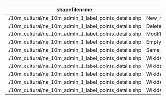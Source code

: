 shapefilename                                           |  var                     |  value
--------------------------------------------------------|--------------------------|-------
./10m_cultural/ne_10m_admin_1_label_points_details.shp  |  New_name                |  238
./10m_cultural/ne_10m_admin_1_label_points_details.shp  |  Deleted_name            |  0
./10m_cultural/ne_10m_admin_1_label_points_details.shp  |  Modified_name           |  159
./10m_cultural/ne_10m_admin_1_label_points_details.shp  |  Empty_name              |  931
./10m_cultural/ne_10m_admin_1_label_points_details.shp  |  Same_name               |  19924
./10m_cultural/ne_10m_admin_1_label_points_details.shp  |  Wikidataid_redirected   |  0
./10m_cultural/ne_10m_admin_1_label_points_details.shp  |  Wikidataid_notfound     |  3319
./10m_cultural/ne_10m_admin_1_label_points_details.shp  |  Wikidataid_null         |  316
./10m_cultural/ne_10m_admin_1_label_points_details.shp  |  Wikidataid_notnull      |  4331
./10m_cultural/ne_10m_admin_1_label_points_details.shp  |  Wikidataid_badformated  |  0
